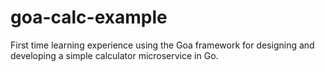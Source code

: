 # goa-calc-example
First time learning experience using the Goa framework for designing and developing a simple calculator microservice in Go.
